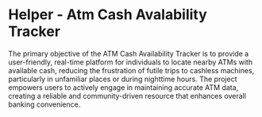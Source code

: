 
# Helper - Atm Cash Avalability Tracker

The primary objective of the ATM Cash Availability Tracker is to provide a user-friendly, real-time platform for individuals to locate nearby ATMs with available cash, reducing the frustration of futile trips to cashless machines, particularly in unfamiliar places or during nighttime hours. The project empowers users to actively engage in maintaining accurate ATM data, creating a reliable and community-driven resource that enhances overall banking convenience.

